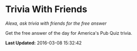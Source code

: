 # Trivia With Friends
*Alexa, ask trivia with friends for the free answer*

Get the free answer of the day for America's Pub Quiz trivia.

**Last Updated:** 2016-03-08 15:32:42